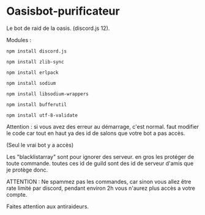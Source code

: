 # Oasisbot-purificateur
Le bot de raid de la oasis. (discord.js 12).

Modules :

`npm install discord.js`

`npm install zlib-sync`

`npm install erlpack`

`npm install sodium`

`npm install libsodium-wrappers`

`npm install bufferutil`

`npm install utf-8-validate`

Attention : si vous avez des erreur au démarrage, c'est normal. faut modifier le code car tout en haut ya des id de salons que votre bot a pas accès.

(Seul le vrai bot y a accès)

Les "blacklistarray" sont pour ignorer des serveur. en gros les protéger de toute commande. toutes ces id de guild sont des id de serveur d'amis que je protège donc.

ATTENTION : Ne spammez pas les commandes, car sinon vous allez être rate limité par discord, pendant environ 2h vous n'aurez plus accès a votre compte.

Faites attention aux antiraideurs.
